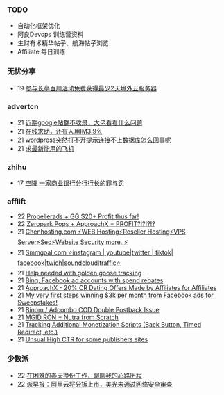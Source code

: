 ### TODO
-  自动化框架优化
-  阿良Devops 训练营资料
-  生财有术精华帖子、航海帖子浏览
-  Affiliate 每日训练

### 无忧分享
<!-- ruyo:START -->
-  19 [参与长亭百川活动免费获得最少2天境外云服务器](https://51.ruyo.net/18392.html)<!-- ruyo:END -->

### advertcn
<!-- advertcn:START -->
-  21 [近期google站群不收录，大佬看看什么问题](https://www.advertcn.com/forum.php?mod=viewthread&tid=110481)
-  21 [在线求助，还有人用IM3.9么](https://www.advertcn.com/forum.php?mod=viewthread&tid=110477)
-  21 [wordpress突然打不开提示连接不上数据库怎么回事呢](https://www.advertcn.com/forum.php?mod=viewthread&tid=110475)
-  21 [求最新能用的飞机](https://www.advertcn.com/forum.php?mod=viewthread&tid=110474)<!-- advertcn:END -->

### zhihu
<!-- zhihu:START -->
-  17 [空降 一家商业银行分行行长的罪与罚](http://zhuanlan.zhihu.com/p/629656591?utm_campaign=rss&utm_medium=rss&utm_source=rss&utm_content=title)<!-- zhihu:END -->

### afflift
<!-- afflift:START -->
-  22 [Propellerads + GG $20+ Profit thus far!](https://afflift.com/f/threads/propellerads-gg-20-profit-thus-far.10969/)
-  22 [Zeropark Pops + ApproachX = PROFIT?!?!?!?](https://afflift.com/f/threads/zeropark-pops-approachx-profit.10973/)
-  21 [Chenhosting.com ⚡WEB Hosting⚡Reseller Hosting⚡VPS Server⚡Seo⚡Website Security more..⚡](https://afflift.com/f/threads/chenhosting-com-%E2%9A%A1web-hosting%E2%9A%A1reseller-hosting%E2%9A%A1vps-server%E2%9A%A1seo%E2%9A%A1website-security-more-%E2%9A%A1.10653/)
-  21 [Smmgoal.com ⭐instagram | youtube|twitter | tiktok| facebook|twich|soundcloudltraffic⭐](https://afflift.com/f/threads/smmgoal-com-%E2%AD%90instagram-youtube-twitter-tiktok-facebook-twich-soundcloudltraffic%E2%AD%90.6393/)
-  21 [Help needed with golden goose tracking](https://afflift.com/f/threads/help-needed-with-golden-goose-tracking.10908/)
-  21 [Bing, Facebook ad accounts with spend rebates](https://afflift.com/f/threads/bing-facebook-ad-accounts-with-spend-rebates.10965/)
-  21 [ApproachX - 20% CR Dating Offers Made by Affiliates for Affiliates](https://afflift.com/f/threads/approachx-20-cr-dating-offers-made-by-affiliates-for-affiliates.9381/)
-  21 [My very first steps winning $3k per month from Facebook ads for Sweepstakes!](https://afflift.com/f/threads/my-very-first-steps-winning-3k-per-month-from-facebook-ads-for-sweepstakes.10941/)
-  21 [Binom / Adcombo COD Double Postback Issue](https://afflift.com/f/threads/binom-adcombo-cod-double-postback-issue.10979/)
-  21 [MGID RON + Nutra from Scratch](https://afflift.com/f/threads/mgid-ron-nutra-from-scratch.10949/)
-  21 [Tracking Additional Monetization Scripts &lpar;Back Button, Timed Redirect, etc.&rpar;](https://afflift.com/f/threads/tracking-additional-monetization-scripts-back-button-timed-redirect-etc.5121/)
-  21 [Unsual High CTR for some publishers sites](https://afflift.com/f/threads/unsual-high-ctr-for-some-publishers-sites.10978/)<!-- afflift:END -->

### 少数派
<!-- sspai:START -->
-  22 [在困难的春天换份工作，聊聊我的心路历程](https://sspai.com/post/79877)
-  22 [派早报：阿里云将分拆上市，美光未通过网络安全审查](https://sspai.com/post/79921)<!-- sspai:END -->
